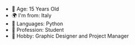 - 🎂 Age: 15 Years Old
- 🌍 I'm from: Italy 
- 📄 Languages: Python
- 👀 Profession: Student
- 🧩 Hobby: Graphic Designer and Project Manager
